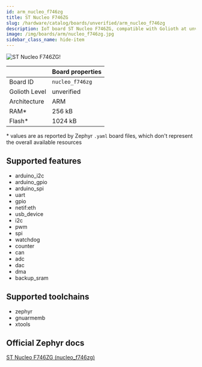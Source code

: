 ```yaml
---
id: arm_nucleo_f746zg
title: ST Nucleo F746ZG
slug: /hardware/catalog/boards/unverified/arm_nucleo_f746zg
description: IoT board ST Nucleo F746ZG, compatible with Golioth at unverified level.
image: /img/boards/arm/nucleo_f746zg.jpg
sidebar_class_name: hide-item
---
```


[//]: # (This is an auto-generated file, do not edit! Changes to it will be lost upon re-generation)

![ST Nucleo F746ZG!](/img/boards/arm/nucleo_f746zg.jpg "ST Nucleo F746ZG")

|                | Board properties     |
| -------------  | -------------------- |
| Board ID       | `nucleo_f746zg` |
| Golioth Level  | unverified       |
| Architecture   | ARM |
| RAM*           | 256 kB |
| Flash*         | 1024 kB |

\* values are as reported by Zephyr `.yaml` board files, which don't represent the overall available resources



## Supported features

* arduino_i2c
* arduino_gpio
* arduino_spi
* uart
* gpio
* netif:eth
* usb_device
* i2c
* pwm
* spi
* watchdog
* counter
* can
* adc
* dac
* dma
* backup_sram

## Supported toolchains

* zephyr
* gnuarmemb
* xtools

## Official Zephyr docs

[ST Nucleo F746ZG (nucleo_f746zg)](https://docs.zephyrproject.org/latest/boards/arm/nucleo_f746zg/doc/index.html)
